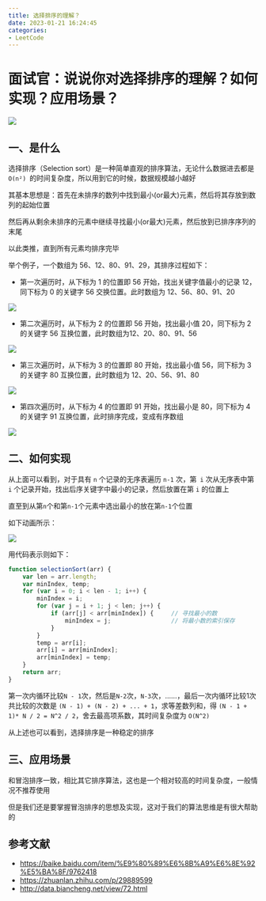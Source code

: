 ```yaml
---
title: 选择排序的理解？
date: 2023-01-21 16:24:45
categories: 
- LeetCode
---
```


# 面试官：说说你对选择排序的理解？如何实现？应用场景？

 ![](https://static.vue-js.com/50a05ed0-2671-11ec-a752-75723a64e8f5.png)

## 一、是什么

选择排序（Selection sort）是一种简单直观的排序算法，无论什么数据进去都是 `O(n²) `的时间复杂度，所以用到它的时候，数据规模越小越好

其基本思想是：首先在未排序的数列中找到最小(or最大)元素，然后将其存放到数列的起始位置

然后再从剩余未排序的元素中继续寻找最小(or最大)元素，然后放到已排序序列的末尾

以此类推，直到所有元素均排序完毕

举个例子，一个数组为 56、12、80、91、29，其排序过程如下：

- 第一次遍历时，从下标为 1 的位置即 56 开始，找出关键字值最小的记录 12，同下标为 0 的关键字 56 交换位置。此时数组为 12、56、80、91、20

 ![](https://static.vue-js.com/60bd2050-2671-11ec-a752-75723a64e8f5.png)

- 第二次遍历时，从下标为 2 的位置即 56 开始，找出最小值 20，同下标为 2 的关键字 56 互换位置，此时数组为12、20、80、91、56

 ![](https://static.vue-js.com/6b04cf40-2671-11ec-8e64-91fdec0f05a1.png)

- 第三次遍历时，从下标为 3 的位置即 80 开始，找出最小值 56，同下标为 3 的关键字 80 互换位置，此时数组为 12、20、56、91、80

 ![](https://static.vue-js.com/757f4e00-2671-11ec-a752-75723a64e8f5.png)

- 第四次遍历时，从下标为 4 的位置即 91 开始，找出最小是 80，同下标为 4 的关键字 91 互换位置，此时排序完成，变成有序数组

 ![](https://static.vue-js.com/757f4e00-2671-11ec-a752-75723a64e8f5.png)



## 二、如何实现

从上面可以看到，对于具有 `n` 个记录的无序表遍历 `n-1` 次，第` i` 次从无序表中第 `i` 个记录开始，找出后序关键字中最小的记录，然后放置在第 `i` 的位置上

直至到从第`n`个和第`n-1`个元素中选出最小的放在第`n-1`个位置

如下动画所示：

![](https://www.runoob.com/wp-content/uploads/2019/03/selectionSort.gif)

用代码表示则如下：

```js
function selectionSort(arr) {
    var len = arr.length;
    var minIndex, temp;
    for (var i = 0; i < len - 1; i++) {
        minIndex = i;
        for (var j = i + 1; j < len; j++) {
            if (arr[j] < arr[minIndex]) {     // 寻找最小的数
                minIndex = j;                 // 将最小数的索引保存
            }
        }
        temp = arr[i];
        arr[i] = arr[minIndex];
        arr[minIndex] = temp;
    }
    return arr;
}
```

第一次内循环比较`N - 1`次，然后是`N-2`次，`N-3`次，……，最后一次内循环比较1次
共比较的次数是 `(N - 1) + (N - 2) + ... + 1`，求等差数列和，得 `(N - 1 + 1)* N / 2 = N^2 / 2`，舍去最高项系数，其时间复杂度为 `O(N^2)`

从上述也可以看到，选择排序是一种稳定的排序





## 三、应用场景

和冒泡排序一致，相比其它排序算法，这也是一个相对较高的时间复杂度，一般情况不推荐使用

但是我们还是要掌握冒泡排序的思想及实现，这对于我们的算法思维是有很大帮助的


## 参考文献

- https://baike.baidu.com/item/%E9%80%89%E6%8B%A9%E6%8E%92%E5%BA%8F/9762418
- https://zhuanlan.zhihu.com/p/29889599
- http://data.biancheng.net/view/72.html